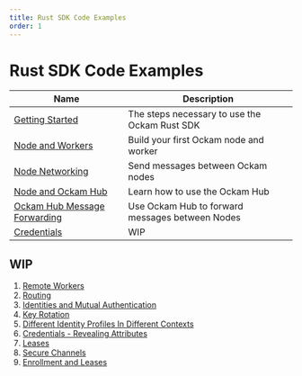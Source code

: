 ```yaml
---
title: Rust SDK Code Examples
order: 1
---
```


# Rust SDK Code Examples

| Name                                                                                           | Description                                     |
| ---------------------------------------------------------------------------------------------- | ----------------------------------------------- |
| [Getting Started](/learn/how-to-guides/rust-sdk-code-examples/getting-started)                 | The steps necessary to use the Ockam Rust SDK   |
| [Node and Workers](/learn/how-to-guides/rust-sdk-code-examples/nodes-and-workers)              | Build your first Ockam node and worker          |
| [Node Networking](/learn/how-to-guides/rust-sdk-code-examples/node-networking)                 | Send messages between Ockam nodes               |
| [Node and Ockam Hub](/learn/how-to-guides/rust-sdk-code-examples/nodes-and-hub)                | Learn how to use the Ockam Hub                  |
| [Ockam Hub Message Forwarding](/learn/how-to-guides/rust-sdk-code-examples/forwarding-and-hub) | Use Ockam Hub to forward messages between Nodes |
| [Credentials](/learn/how-to-guides/rust-sdk-code-examples/credentials)                         | WIP                                             |

## WIP

1. [Remote Workers]()
1. [Routing]()
1. [Identities and Mutual Authentication]()
1. [Key Rotation]()
1. [Different Identity Profiles In Different Contexts]()
1. [Credentials - Revealing Attributes]()
1. [Leases]()
1. [Secure Channels]()
1. [Enrollment and Leases]()
